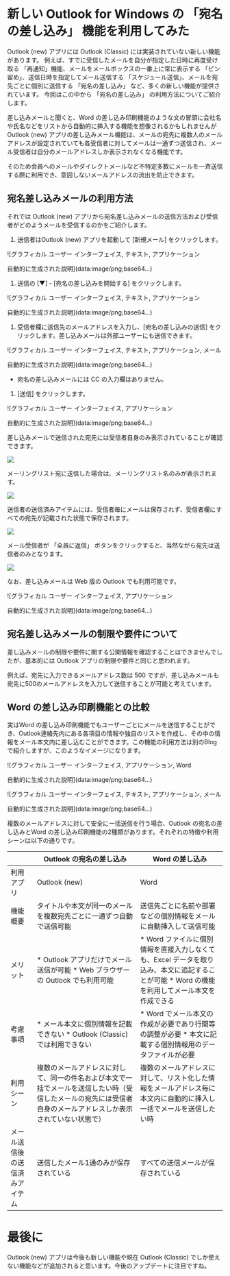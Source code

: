 

# 新しい Outlook for Windows の 「宛名の差し込み」 機能を利用してみた

Outlook (new) アプリには Outlook (Classic) には実装されていない新しい機能があります。
例えば、すでに受信したメールを自分が指定した日時に再度受け取る 「再通知」機能、メールをメールボックスの一番上に常に表示する 「ピン留め」、送信日時を指定してメール送信する 「スケジュール送信」、メールを宛先ごとに個別に送信する 「宛名の差し込み」 など、多くの新しい機能が提供されています。
今回はこの中から 「宛名の差し込み」 の利用方法についてご紹介します。

差し込みメールと聞くと、Word の差し込み印刷機能のような文の冒頭に会社名や氏名などをリストから自動的に挿入する機能を想像されるかもしれませんが Outlook (new) アプリの差し込みメール機能は、メールの宛先に複数人のメールアドレスが設定されていても各受信者に対してメールは一通ずつ送信され、メール受信者は自分のメールアドレスしか表示されなくなる機能です。

そのため会員へのメールやダイレクトメールなど不特定多数にメールを一斉送信する際に利用でき、意図しないメールアドレスの流出を防止できます。

## 宛名差し込みメールの利用方法

それでは Outlook (new) アプリから宛名差し込みメールの送信方法および受信者がどのようメールを受信するのかをご紹介します。

1. 送信者はOutlook (new) アプリを起動して [新規メール] をクリックします。

![グラフィカル ユーザー インターフェイス, テキスト, アプリケーション

自動的に生成された説明](data:image/png;base64...)

1. 送信の [▼] - [宛名の差し込みを開始する] をクリックします。

![グラフィカル ユーザー インターフェイス, テキスト, アプリケーション

自動的に生成された説明](data:image/png;base64...)

1. 受信者欄に送信先のメールアドレスを入力し、[宛名の差し込みの送信] をクリックします。差し込みメールは外部ユーザーにも送信できます。

![グラフィカル ユーザー インターフェイス, テキスト, アプリケーション, メール

自動的に生成された説明](data:image/png;base64...)

* 宛名の差し込みメールには CC の入力欄はありません。

1. [送信] をクリックします。

![グラフィカル ユーザー インターフェイス, アプリケーション

自動的に生成された説明](data:image/png;base64...)

差し込みメールで送信された宛先には受信者自身のみ表示されていることが確認できます。

![](data:image/png;base64...)

メーリングリスト宛に送信した場合は、メーリングリスト名のみが表示されます。

![](data:image/png;base64...)

送信者の送信済みアイテムには、受信者毎にメールは保存されず、受信者欄にすべての宛先が記載された状態で保存されます。

![](data:image/png;base64...)

メール受信者が 「全員に返信」 ボタンをクリックすると、当然ながら宛先は送信者のみとなります。

![](data:image/png;base64...)

なお、差し込みメールは Web 版の Outlook でも利用可能です。

![グラフィカル ユーザー インターフェイス, アプリケーション

自動的に生成された説明](data:image/png;base64...)

## 宛名差し込みメールの制限や要件について

差し込みメールの制限や要件に関する公開情報を確認することはできませんでしたが、基本的には Outlook アプリの制限や要件と同じと思われます。

例えば、宛先に入力できるメールアドレス数は 500 ですが、差し込みメールも宛先に500のメールアドレスを入力して送信することが可能と考えています。

## Word の差し込み印刷機能との比較

実はWord の差し込み印刷機能でもユーザーごとにメールを送信することができ、Outlook連絡先内にある各項目の情報や独自のリストを作成し、その中の情報をメール本文内に差し込むことができます。この機能の利用方法は別のBlogで紹介しますが、このようなイメージになります。

![グラフィカル ユーザー インターフェイス, アプリケーション, Word

自動的に生成された説明](data:image/png;base64...)

![グラフィカル ユーザー インターフェイス, テキスト, アプリケーション, メール

自動的に生成された説明](data:image/png;base64...)

複数のメールアドレスに対して安全に一括送信を行う場合、Outlook の宛名の差し込みとWord の差し込み印刷機能の2種類があります。それぞれの特徴や利用シーンは以下の通りです。

|  | **Outlook の宛名の差し込み** | **Word の差し込み** |
| --- | --- | --- |
| 利用アプリ | Outlook (new) | Word |
| 機能概要 | タイトルや本文が同一のメールを複数宛先ごとに一通ずつ自動で送信可能 | 送信先ごとに名前や部署などの個別情報をメールに自動挿入して送信可能 |
| メリット | * Outlook アプリだけでメール送信が可能 * Web ブラウザーの Outlook でも利用可能 | * Word ファイルに個別情報を直接入力しなくても、Excel データを取り込み、本文に追記することが可能 * Word の機能を利用してメール本文を作成できる |
| 考慮事項 | * メール本文に個別情報を記載できない * Outlook (Classic) では利用できない | * Word でメール本文の作成が必要であり行間等の調整が必要 * 本文に記載する個別情報用のデータファイルが必要 |
| 利用シーン | 複数のメールアドレスに対して、同一の件名および本文で一括でメールを送信したい時（受信したメールの宛先には受信者自身のメールアドレスしか表示されていない状態で） | 複数のメールアドレスに対して、リスト化した情報をメールアドレス毎に本文内に自動的に挿入し一括でメールを送信したい時 |
| メール送信後の送信済みアイテム | 送信したメール1通のみが保存されている | すべての送信メールが保存されている |

# 最後に

Outlook (new) アプリは今後も新しい機能や現在 Outlook (Classic) でしか使えない機能などが追加されると思います。今後のアップデートに注目ですね。
